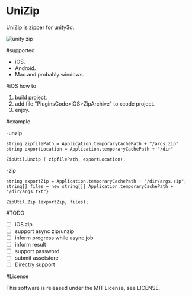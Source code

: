 UniZip
========

UniZip is zipper for unity3d.

![unity zip](https://dl.dropboxusercontent.com/u/56297224/Images/unityzip%20rogo.jpg)

#supported

-  iOS.
-  Android.
-  Mac.and probably windows.

#iOS how to

1.  build project.
2.  add file "PluginsCode>iOS>ZipArchive" to xcode project.
3.  enjoy.

#example

-unzip

```
string zipfilePath = Application.temporaryCachePath + "/args.zip"
string exportLocation = Application.temporaryCachePath + "/dir"

ZipUtil.Unzip ( zipfilePath, exportLocation);
```

-zip

```
string exportZip = Application.temporaryCachePath + "/dir/args.zip";
string[] files = new string[]{ Application.temporaryCachePath + "/dir/args.txt"}

ZipUtil.Zip (exportZip, files);
```
#TODO
- [ ] iOS zip
- [ ] support async zip/unzip
- [ ] inform progress while async job
- [ ] inform result
- [ ] support password
- [ ] submit assetstore
- [ ] Directry support

#License

This software is released under the MIT License, see LICENSE.
